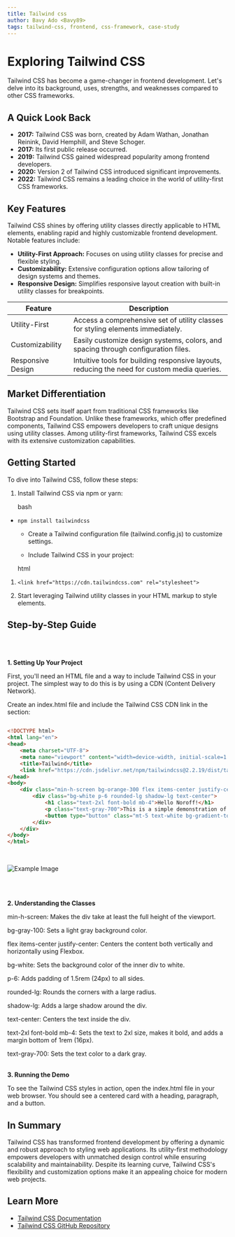 ```yaml
---
title: Tailwind css
author: Bavy Ado <Bavy89>
tags: tailwind-css, frontend, css-framework, case-study
---
```


Exploring Tailwind CSS
======================

Tailwind CSS has become a game-changer in frontend development. Let's delve into its background, uses, strengths, and weaknesses compared to other CSS frameworks.

A Quick Look Back
-----------------

-   **2017:** Tailwind CSS was born, created by Adam Wathan, Jonathan Reinink, David Hemphill, and Steve Schoger.
-   **2017:** Its first public release occurred.
-   **2019:** Tailwind CSS gained widespread popularity among frontend developers.
-   **2020:** Version 2 of Tailwind CSS introduced significant improvements.
-   **2022:** Tailwind CSS remains a leading choice in the world of utility-first CSS frameworks.

Key Features
------------

Tailwind CSS shines by offering utility classes directly applicable to HTML elements, enabling rapid and highly customizable frontend development. Notable features include:

-   **Utility-First Approach:** Focuses on using utility classes for precise and flexible styling.
-   **Customizability:** Extensive configuration options allow tailoring of design systems and themes.
-   **Responsive Design:** Simplifies responsive layout creation with built-in utility classes for breakpoints.

| Feature | Description |
| --- | --- |
| Utility-First | Access a comprehensive set of utility classes for styling elements immediately. |
| Customizability | Easily customize design systems, colors, and spacing through configuration files. |
| Responsive Design | Intuitive tools for building responsive layouts, reducing the need for custom media queries. |

Market Differentiation
----------------------

Tailwind CSS sets itself apart from traditional CSS frameworks like Bootstrap and Foundation. Unlike these frameworks, which offer predefined components, Tailwind CSS empowers developers to craft unique designs using utility classes. Among utility-first frameworks, Tailwind CSS excels with its extensive customization capabilities.

Getting Started
---------------

To dive into Tailwind CSS, follow these steps:

1.  Install Tailwind CSS via npm or yarn:

    bash

-   `npm install tailwindcss`

    -   Create a Tailwind configuration file (tailwind.config.js) to customize settings.

    -   Include Tailwind CSS in your project:

    html

1.  `<link href="https://cdn.tailwindcss.com" rel="stylesheet">`

2.  Start leveraging Tailwind utility classes in your HTML markup to style elements.

Step-by-Step Guide
---------------
<br><br>

**1\. Setting Up Your Project**

First, you'll need an HTML file and a way to include Tailwind CSS in your project. The simplest way to do this is by using a CDN (Content Delivery Network).

Create an index.html file and include the Tailwind CSS CDN link in the <head> section:

```html

<!DOCTYPE html>
<html lang="en">
<head>
    <meta charset="UTF-8">
    <meta name="viewport" content="width=device-width, initial-scale=1.0">
    <title>Tailwind</title>
    <link href="https://cdn.jsdelivr.net/npm/tailwindcss@2.2.19/dist/tailwind.min.css" rel="stylesheet">
</head>
<body>
    <div class="min-h-screen bg-orange-300 flex items-center justify-center">
        <div class="bg-white p-6 rounded-lg shadow-lg text-center">
            <h1 class="text-2xl font-bold mb-4">Hello Noroff!</h1>
            <p class="text-gray-700">This is a simple demonstration of Tailwind CSS.</p>
            <button type="button" class="mt-5 text-white bg-gradient-to-r from-purple-500 to-pink-500 hover:bg-gradient-to-l focus:ring-4 focus:outline-none focus:ring-purple-200 dark:focus:ring-purple-800 font-medium rounded-lg text-sm px-5 py-2.5 text-center me-2 mb-2">Button</button>
        </div>
    </div>
</body>
</html>
```
<br>

![Example Image](https://raw.githubusercontent.com/Bavy89/images/main/Images/Sk%C3%A4rmbild%202024-05-30%20193834.png?token=GHSAT0AAAAAACRYTTCMPFGJKGEHYYBRGDVAZSYXIOA)


<br><br>



**2\. Understanding the Classes**

min-h-screen: Makes the div take at least the full height of the viewport.

bg-gray-100: Sets a light gray background color.

flex items-center justify-center: Centers the content both vertically and horizontally using Flexbox.

bg-white: Sets the background color of the inner div to white.

p-6: Adds padding of 1.5rem (24px) to all sides.

rounded-lg: Rounds the corners with a large radius.

shadow-lg: Adds a large shadow around the div.

text-center: Centers the text inside the div.

text-2xl font-bold mb-4: Sets the text to 2xl size, makes it bold, and adds a margin bottom of 1rem (16px).

text-gray-700: Sets the text color to a dark gray.
<br><br>

**3\. Running the Demo**

To see the Tailwind CSS styles in action, open the index.html file in your web browser. You should see a centered card with a heading, paragraph, and a button.


In Summary
----------

Tailwind CSS has transformed frontend development by offering a dynamic and robust approach to styling web applications. Its utility-first methodology empowers developers with unmatched design control while ensuring scalability and maintainability. Despite its learning curve, Tailwind CSS's flexibility and customization options make it an appealing choice for modern web projects.

Learn More
----------

-   [Tailwind CSS Documentation](https://tailwindcss.com/docs)
-   [Tailwind CSS GitHub Repository](https://github.com/tailwindlabs/tailwindcss)


